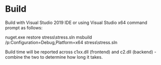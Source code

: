 # Build

Build with Visual Studio 2019 IDE or using Visual Studio x64 command prompt as follows:

nuget.exe restore stress\stress.sln
msbuild /p:Configuration=Debug,Platform=x64 stress\stress.sln

Build time will be reported across c1xx.dll (frontend) and c2.dll (backend) - combine the two to determine how long it takes.
